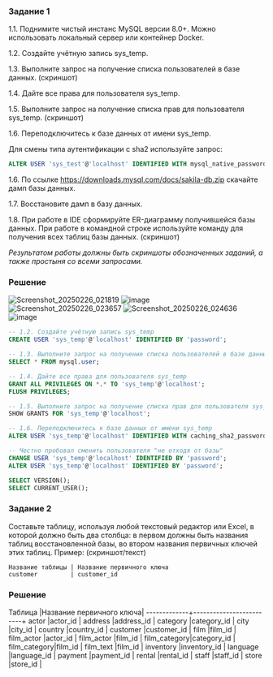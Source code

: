 ### Задание 1
1.1. Поднимите чистый инстанс MySQL версии 8.0+. Можно использовать локальный сервер или контейнер Docker.

1.2. Создайте учётную запись sys_temp. 

1.3. Выполните запрос на получение списка пользователей в базе данных. (скриншот)

1.4. Дайте все права для пользователя sys_temp. 

1.5. Выполните запрос на получение списка прав для пользователя sys_temp. (скриншот)

1.6. Переподключитесь к базе данных от имени sys_temp.

Для смены типа аутентификации с sha2 используйте запрос: 
```sql
ALTER USER 'sys_test'@'localhost' IDENTIFIED WITH mysql_native_password BY 'password';
```
1.6. По ссылке https://downloads.mysql.com/docs/sakila-db.zip скачайте дамп базы данных.

1.7. Восстановите дамп в базу данных.

1.8. При работе в IDE сформируйте ER-диаграмму получившейся базы данных. При работе в командной строке используйте команду для получения всех таблиц базы данных. (скриншот)

*Результатом работы должны быть скриншоты обозначенных заданий, а также простыня со всеми запросами.*

### Решение
![Screenshot_20250226_021819](https://github.com/user-attachments/assets/83c309a1-a4c4-4c77-bfbf-c38af9c2e68c)
![image](https://github.com/user-attachments/assets/f6c3f79c-91f3-4474-ab7d-6974c7626160)
![Screenshot_20250226_023657](https://github.com/user-attachments/assets/2db2ee91-a964-420d-a1aa-8db21e30ad0d)
![Screenshot_20250226_024636](https://github.com/user-attachments/assets/5a834aa4-b32a-4447-b5a3-abb764e35913)
![image](https://github.com/user-attachments/assets/bf3fbb1e-e084-4a0d-b776-9d6be9f527c3)
```sql
-- 1.2. Создайте учётную запись sys_temp
CREATE USER 'sys_temp'@'localhost' IDENTIFIED BY 'password';

-- 1.3. Выполните запрос на получение списка пользователей в базе данных
SELECT * FROM mysql.user;

-- 1.4. Дайте все права для пользователя sys_temp
GRANT ALL PRIVILEGES ON *.* TO 'sys_temp'@'localhost';
FLUSH PRIVILEGES;

-- 1.5. Выполните запрос на получение списка прав для пользователя sys_temp
SHOW GRANTS FOR 'sys_temp'@'localhost';

-- 1.6. Переподключитесь к базе данных от имени sys_temp
ALTER USER 'sys_temp'@'localhost' IDENTIFIED WITH caching_sha2_password BY 'password';

-- Честно пробовал сменить пользователя "не отходя от базы"
CHANGE USER 'sys_temp'@'localhost' IDENTIFIED BY 'password';
ALTER USER 'sys_temp'@'localhost' IDENTIFIED BY 'password';

SELECT VERSION();
SELECT CURRENT_USER();
```

### Задание 2
Составьте таблицу, используя любой текстовый редактор или Excel, в которой должно быть два столбца: в первом должны быть названия таблиц восстановленной базы, во втором названия первичных ключей этих таблиц. Пример: (скриншот/текст)
```
Название таблицы | Название первичного ключа
customer         | customer_id
```
### Решение

Таблица      |Название первичного ключа|
-------------+-------------------------+
actor        |actor_id                 |
address      |address_id               |
category     |category_id              |
city         |city_id                  |
country      |country_id               |
customer     |customer_id              |
film         |film_id                  |
film_actor   |actor_id                 |
film_actor   |film_id                  |
film_category|category_id              |
film_category|film_id                  |
film_text    |film_id                  |
inventory    |inventory_id             |
language     |language_id              |
payment      |payment_id               |
rental       |rental_id                |
staff        |staff_id                 |
store        |store_id                 |
